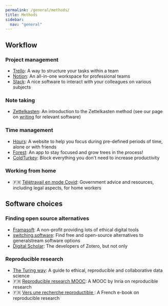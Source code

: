 ```yaml
---
permalink: /general/methods/
title: Methods
sidebar:
  nav: "general"
---
```


## Workflow

### Project management

- [Trello](https://trello.com/): A way to structure your tasks within a team
- [Notion](https://www.notion.so/): An all-in-one workspace for professional teams
- [Slack](https://slack.com/intl/fr-fr): A nice software to interact with your colleagues on various subjects

### Note taking

- [Zettelkasten](https://zettelkasten.de/introduction/): An introduction to the Zettelkasten method (see our page on [writing](writing/) for relevant software)

### Time management

- [Hours](https://hours.zone/): A website to help you focus during pre-defined periods of time, alone or with friends
- [Forest](https://www.forestapp.cc/): An app to stay focused and grow trees in the process!
- [ColdTurkey](https://getcoldturkey.com/): Block everything you don't need to increase productivity

### Working from home

- 🇫🇷 [Télétravail en mode Covid](https://travail-emploi.gouv.fr/actualites/l-actualite-du-ministere/article/teletravail-en-mode-covid-19-on-vous-guide): Government advice and resources, including legal aspects, for home workers

## Software choices

### Finding open source alternatives

- [Framasoft](https://framasoft.org/en/): A non-profit providing lots of ethical digital tools
- [switching.software](https://switching.software/): Find free and open-source alternatives to generalstream software options
- [Digital Scholar](https://digitalscholar.org/): The developers of Zotero, but not only

### Reproducible research

- [The Turing way](https://the-turing-way.netlify.app/welcome): A guide to ethical, reproducible and collaborative data science
- 🇫🇷 [Reproducible research MOOC](https://www.fun-mooc.fr/en/courses/reproducible-research-methodological-principles-transparent-scie/): A MOOC by Inria on reproducible research
- 🇫🇷 [Vers une recherche reproductible ](https://rr-france.github.io/bookrr/): A French e-book on reproducible research

